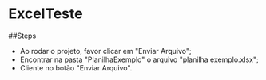 # ExcelTeste

##Steps

- Ao rodar o projeto, favor clicar em "Enviar Arquivo";
- Encontrar na pasta "PlanilhaExemplo" o arquivo "planilha exemplo.xlsx";
- Cliente no botão "Enviar Arquivo".
